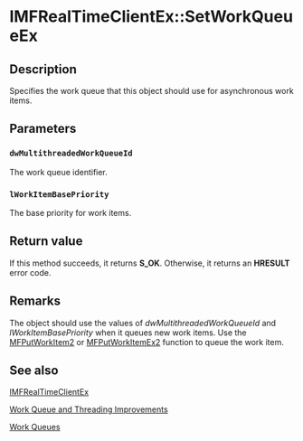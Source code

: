 # IMFRealTimeClientEx::SetWorkQueueEx

## Description

Specifies the work queue that this object should use for asynchronous work items.

## Parameters

### `dwMultithreadedWorkQueueId`

The work queue identifier.

### `lWorkItemBasePriority`

The base priority for work items.

## Return value

If this method succeeds, it returns **S_OK**. Otherwise, it returns an **HRESULT** error code.

## Remarks

The object should use the values of *dwMultithreadedWorkQueueId* and *lWorkItemBasePriority* when it queues new work items. Use the [MFPutWorkItem2](https://learn.microsoft.com/windows/desktop/api/mfapi/nf-mfapi-mfputworkitem2) or [MFPutWorkItemEx2](https://learn.microsoft.com/windows/desktop/api/mfapi/nf-mfapi-mfputworkitemex2) function to queue the work item.

## See also

[IMFRealTimeClientEx](https://learn.microsoft.com/windows/desktop/api/mfidl/nn-mfidl-imfrealtimeclientex)

[Work Queue and Threading Improvements](https://learn.microsoft.com/windows/desktop/medfound/media-foundation-work-queue-and-threading-improvements)

[Work Queues](https://learn.microsoft.com/windows/desktop/medfound/work-queues)